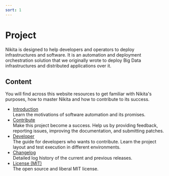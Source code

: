 ```yaml
---
sort: 1
---
```


# Project

Nikita is designed to help developers and operators to deploy infrastructures and software. It is an automation and deployment orchestration solution that we originally wrote to deploy Big Data infrastructures and distributed applications over it.

## Content

You will find across this website resources to get familiar with Nikita's purposes, how to master Nikita and how to contribute to its success.

* [Introduction](/project/introduction/)   
  Learn the motivations of software automation and its promises.
* [Contribute](/project/contribute/)   
  Make this project become a success. Help us by providing feedback, reporting issues, improving the documentation, and submitting patches.
* [Developer](/project/developers/)   
  The guide for developers who wants to contribute. Learn the project layout and test execution in different environments.
* [Changelog](/project/changelog/)   
  Detailed log history of the current and previous releases.
* [License (MIT)](/project/license/)   
The open source and liberal MIT license.
